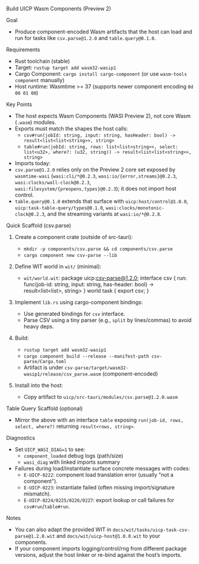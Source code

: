 Build UICP Wasm Components (Preview 2)

Goal
- Produce component-encoded Wasm artifacts that the host can load and run for tasks like `csv.parse@1.2.0` and `table.query@0.1.0`.

Requirements
- Rust toolchain (stable)
- Target: `rustup target add wasm32-wasip1`
- Cargo Component: `cargo install cargo-component` (or use `wasm-tools component` manually)
- Host runtime: Wasmtime >= 37 (supports newer component encoding `0d 00 01 00`)

Key Points
- The host expects Wasm Components (WASI Preview 2), not core Wasm (`.wasm`) modules.
- Exports must match the shapes the host calls:
  - `csv#run(jobId: string, input: string, hasHeader: bool) -> result<list<list<string>>, string>`
  - `table#run(jobId: string, rows: list<list<string>>, select: list<u32>, where?: (u32, string)) -> result<list<list<string>>, string>`
- Imports today:
- `csv.parse@1.2.0` relies only on the Preview 2 core set exposed by `wasmtime-wasi` (`wasi:cli/*@0.2.3`, `wasi:io/{error,streams}@0.2.3`, `wasi:clocks/wall-clock@0.2.3`, `wasi:filesystem/{preopens,types}@0.2.3`); it does not import host control.
- `table.query@0.1.0` extends that surface with `uicp:host/control@1.0.0`, `uicp:task-table-query/types@0.1.0`, `wasi:clocks/monotonic-clock@0.2.3`, and the streaming variants at `wasi:io/*@0.2.8`.

Quick Scaffold (csv.parse)
1) Create a component crate (outside of src-tauri):
   - `mkdir -p components/csv.parse && cd components/csv.parse`
   - `cargo component new csv-parse --lib`

2) Define WIT world in `wit/` (minimal):
   - `wit/world.wit`:
     package uicp:csv-parse@1.2.0;
     interface csv {
       run: func(job-id: string, input: string, has-header: bool) -> result<list<list<string>>, string>
     }
     world task {
       export csv;
     }

3) Implement `lib.rs` using cargo-component bindings:
   - Use generated bindings for `csv` interface.
   - Parse CSV using a tiny parser (e.g., `split` by lines/commas) to avoid heavy deps.

4) Build:
   - `rustup target add wasm32-wasip1`
   - `cargo component build --release --manifest-path csv-parse/Cargo.toml`
   - Artifact is under `csv-parse/target/wasm32-wasip1/release/csv_parse.wasm` (component-encoded)

5) Install into the host:
   - Copy artifact to `uicp/src-tauri/modules/csv.parse@1.2.0.wasm`

Table Query Scaffold (optional)
- Mirror the above with an interface `table` exposing `run(job-id, rows, select, where?)` returning `result<rows, string>`.

Diagnostics
- Set `UICP_WASI_DIAG=1` to see:
  - `component_loaded` debug logs (path/size)
  - `wasi_diag` with linked imports summary
- Failures during load/instantiate surface concrete messages with codes:
  - `E-UICP-0222`: component load translation error (usually "not a component").
  - `E-UICP-0223`: instantiate failed (often missing import/signature mismatch).
  - `E-UICP-0224/0225/0226/0227`: export lookup or call failures for `csv#run`/`table#run`.

Notes
- You can also adapt the provided WIT in `docs/wit/tasks/uicp-task-csv-parse@1.2.0.wit` and `docs/wit/uicp-host@1.0.0.wit` to your components.
- If your component imports logging/control/rng from different package versions, adjust the host linker or re-bind against the host’s imports.
